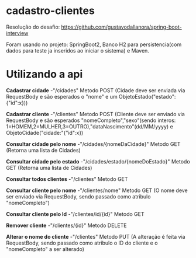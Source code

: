 # cadastro-clientes
Resolução do desafio: https://github.com/gustavodallanora/spring-boot-interview

Foram usando no projeto: SpringBoot2, Banco H2 para persistencia(com dados para teste ja inseridos ao iniciar o sistema) e Maven.
# Utilizando a api

**Cadastrar cidade**
  -"/cidades" Metodo POST (Cidade deve ser enviada via RequestBody e são esperados o "nome" e um ObjetoEstado("estado":{"id":x}))
  
**Cadastrar cliente**
  -"/clientes" Metodo POST (Cliente deve ser enviado via RequestBody e são esperados "nomeCompleto","sexo"(sendo interos: 1=HOMEM,2=MULHER,3=OUTRO),"dataNascimento"(dd/MM/yyyy) e ObjetoCidade("cidade:"{"id":x})
  
**Consultar cidade pelo nome**
  -"/cidades/{nomeDaCidade}" Metodo GET (Retorna uma lista de Cidades)
  
**Consultar cidade pelo estado**
  -"/cidades/estado/{nomeDoEstado}" Metodo GET (Retorna uma lista de Cidades)
  
**Consultar todos clientes**
  -"/clientes" Metodo GET
  
 **Consultar cliente pelo nome**
  -"/clientes/nome" Metodo GET (O nome deve ser enviado via RequestBody, sendo passado como atribulo "nomeCompleto")
  
**Consultar cliente pelo Id**
  -"/clientes/id/{id}" Metodo GET
  
**Remover cliente**
  -"/clientes/{id}" Metodo DELETE

**Alterar o nome do cliente**
  -"/clientes" Metodo PUT (A alteração é feita via RequestBody, sendo passado como atribulo o ID do cliente e o "nomeCompleto" a ser alterado)
